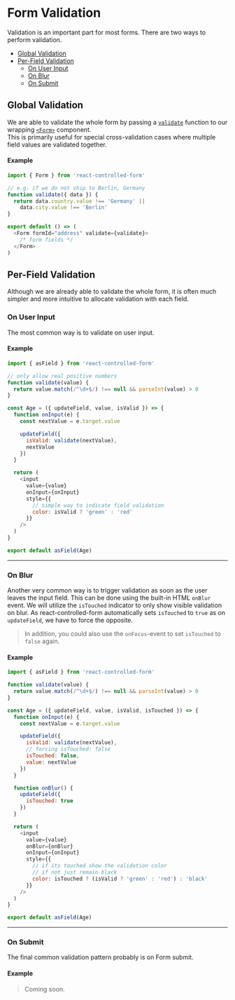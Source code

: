 # Form Validation

Validation is an important part for most forms. There are two ways to perform validation.

* [Global Validation](#global-validation)
* [Per-Field Validation](#per-field-validation)
  * [On User Input](#on-user-input)
  * [On Blur](#on-blur)
  * [On Submit](#on-submit)

## Global Validation
We are able to validate the whole form by passing a [`validate`](../api/Form.md#props) function to our wrapping [`<Form>`](../api/Form.md) component.<br>
This is primarily useful for special cross-validation cases where multiple field values are validated together.


#### Example
```javascript
import { Form } from 'react-controlled-form'

// e.g. if we do not ship to Berlin, Germany
function validate({ data }) {
  return data.country.value !== 'Germany' ||
    data.city.value !== 'Berlin'
}

export default () => (
  <Form formId="address" validate={validate}>
    /* form fields */
  </Form>
)
```

## Per-Field Validation
Although we are already able to validate the whole form, it is often much simpler and more intuitive to allocate validation with each field.<br>

### On User Input
The most common way is to validate on user input.

#### Example
```javascript
import { asField } from 'react-controlled-form'

// only allow real positive numbers
function validate(value) {
  return value.match(/^\d+$/) !== null && parseInt(value) > 0
}

const Age = ({ updateField, value, isValid }) => {
  function onInput(e) {
    const nextValue = e.target.value

    updateField({
      isValid: validate(nextValue),
      nextValue
    })
  }

  return (
    <input
      value={value}
      onInput={onInput}
      style={{
        // simple way to indicate field validation
        color: isValid ? 'green' : 'red'
      }}
    />
  )
}

export default asField(Age)
```

---

### On Blur
Another very common way is to trigger validation as soon as the user leaves the input field. This can be done using the built-in HTML `onBlur` event.
We will utilize the `isTouched` indicator to only show visible validation on blur. As react-controlled-form automatically sets `isTouched` to `true` as on `updateField`, we have to force the opposite.

> In addition, you could also use the `onFocus`-event to set `isTouched` to `false` again.

#### Example
```javascript
import { asField } from 'react-controlled-form'

function validate(value) {
  return value.match(/^\d+$/) !== null && parseInt(value) > 0
}

const Age = ({ updateField, value, isValid, isTouched }) => {
  function onInput(e) {
    const nextValue = e.target.value

    updateField({
      isValid: validate(nextValue),
      // forcing isTouched: false
      isTouched: false,
      value: nextValue
    })
  }

  function onBlur() {
    updateField({
      isTouched: true
    })
  }

  return (
    <input
      value={value}
      onBlur={onBlur}
      onInput={onInput}
      style={{
        // if its touched show the validation color
        // if not just remain black
        color: isTouched ? (isValid ? 'green' : 'red') : 'black'
      }}
    />
  )
}

export default asField(Age)
```

---
### On Submit
The final common validation pattern probably is on Form submit.

#### Example
> Coming soon.
